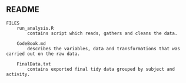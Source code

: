 ## README
	FILES
		run_analysis.R
			contains script which reads, gathers and cleans the data.

		CodeBook.md
			describes the variables, data and transformations that was carried out on the raw data.

		FinalData.txt
			contains exported final tidy data grouped by subject and activity.
		